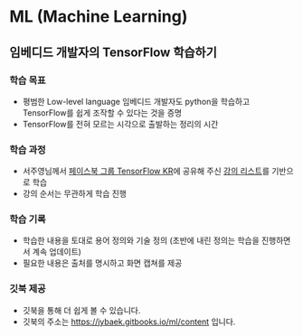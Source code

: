 # ML (Machine Learning)
## 임베디드 개발자의 TensorFlow 학습하기

### 학습 목표

  * 평범한 Low-level language 임베디드 개발자도 python을 학습하고 TensorFlow를 쉽게 조작할 수 있다는 것을 증명
  * TensorFlow를 전혀 모르는 시각으로 출발하는 정리의 시간

### 학습 과정

  * 서주영님께서 [페이스북 그룹 TensorFlow KR](https://www.facebook.com/groups/TensorFlowKR)에 공유해 주신 [강의 리스트](https://www.facebook.com/groups/TensorFlowKR/permalink/369723446702053/)를 기반으로 학습
  * 강의 순서는 무관하게 학습 진행

### 학습 기록

  * 학습한 내용을 토대로 용어 정의와 기술 정의 (초반에 내린 정의는 학습을 진행하면서 계속 업데이트)
  * 필요한 내용은 출처를 명시하고 화면 캡쳐를 제공

### 깃북 제공

  * 깃북을 통해 더 쉽게 볼 수 있습니다.
  * 깃북의 주소는 https://jybaek.gitbooks.io/ml/content 입니다.
